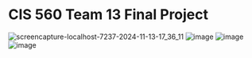 # CIS 560 Team 13 Final Project
![screencapture-localhost-7237-2024-11-13-17_36_11](https://github.com/user-attachments/assets/bcc292d5-3782-48b1-8a63-ec2215149688)
![image](https://github.com/user-attachments/assets/cc6f0ef9-2788-445a-a148-91c256245fb9)
![image](https://github.com/user-attachments/assets/dd1afc52-2843-435c-a899-7b5bf370a137)
![image](https://github.com/user-attachments/assets/9aeea9fd-91ac-4655-bc48-d53a5bbc3ce5)



